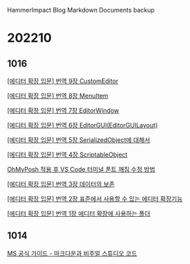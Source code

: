 HammerImpact Blog Markdown Documents backup

# 202210

## 1016

[[에디터 확장 입문] 번역 9장 CustomEditor](posts/20221016103311/index.md)

[[에디터 확장 입문] 번역 8장 MenuItem](posts/20221016102449/index.md)

[[에디터 확장 입문] 번역 7장 EditorWindow](posts/20221016080618/index.md)

[[에디터 확장 입문] 번역 6장 EditorGUI(EditorGUILayout)](posts/20221016074242/index.md)

[[에디터 확장 입문] 번역 5장 SerializedObject에 대해서 ](posts/20221016072341/index.md)

[[에디터 확장 입문] 번역 4장 ScriptableObject](posts/20221016071939/index.md)

[OhMyPosh 적용 후 VS Code 터미널 폰트 깨짐 수정 방법](posts/20221016071001/index.md)

[[에디터 확장 입문] 번역 3장 데이터의 보존](posts/20221016065634/index.md)

[[에디터 확장 입문] 번역 2장 표준에서 사용할 수 있는 에디터 확장기능](posts/20221016065255/index.md)

[[에디터 확장 입문] 번역 1장 에디터 확장에 사용하는 폴더](posts/20221016064852/index.md)

## 1014

[MS 공식 가이드 - 마크다운과 비주얼 스튜디오 코드](posts/20221014183001/index.md)

